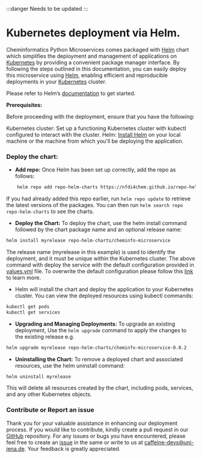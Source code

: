 :::danger Needs to be updated
:::

# Kubernetes deployment via Helm.
Cheminformatics Python Microservices comes packaged with [Helm](https://helm.sh/docs/) chart which simplifies the deployment and management of applications on [Kubernetes](https://kubernetes.io/) by providing a convenient package manager interface. By following the steps outlined in this documentation, you can easily deploy this microservice using [Helm](https://helm.sh/docs/), enabling efficient and reproducible deployments in your [Kubernetes](https://kubernetes.io/) cluster.

Please refer to Helm’s [documentation](https://helm.sh/docs/) to get started.

**Prerequisites:**

Before proceeding with the deployment, ensure that you have the following:

Kubernetes cluster: Set up a functioning Kubernetes cluster with kubectl configured to interact with the cluster.
Helm: [Install Helm](https://helm.sh/docs/docs/intro/install/) on your local machine or the machine from which you'll be deploying the application. 

### Deploy the chart:
*  **Add repo:** Once Helm has been set up correctly, add the repo as follows: 
```bash
    helm repo add repo-helm-charts https://nfdi4chem.github.io/repo-helm-charts/
```
If you had already added this repo earlier, run `helm repo update` to retrieve the latest versions of the packages. You can then run `helm search repo repo-helm-charts` to see the charts.

* **Deploy the Chart:** To deploy the chart, use the helm install command followed by the chart package name and an optional release name:
```bash
helm install myrelease repo-helm-charts/cheminfo-microservice
```
The release name (myrelease in this example) is used to identify the deployment, and it must be unique within the Kubernetes cluster.
The above command with deploy the service with the default configuration provided in [values.yml](https://github.com/NFDI4Chem/repo-helm-charts/blob/main/charts/cheminfo-microservice/values.yaml) file. To overwrite the default configuration please follow this [link](https://helm.sh/docs/chart_template_guide/values_files/) to learn more.

* Helm will install the chart and deploy the application to your Kubernetes cluster. You can view the deployed resources using kubectl commands:
```bash
kubectl get pods    
kubectl get services
```
* **Upgrading and Managing Deployments:** To upgrade an existing deployment, Use the `helm upgrade` command to apply the changes to the existing release e.g.
```bash
helm upgrade myrelease repo-helm-charts/cheminfo-microservice-0.0.2
```

* **Uninstalling the Chart:** To remove a deployed chart and associated resources, use the helm uninstall command:
```bash
helm uninstall myrelease
````
This will delete all resources created by the chart, including pods, services, and any other Kubernetes objects.


### Contribute or Report an issue
Thank you for your valuable assistance in enhancing our deployment process. If you would like to contribute, kindly create a pull request in our [GitHub](https://github.com/NFDI4Chem/repo-helm-charts) repository. For any issues or bugs you have encountered, please feel free to create an [issue](https://github.com/NFDI4Chem/repo-helm-charts/issues) in the same or write to us at caffeine-devs@uni-jena.de. 
Your feedback is greatly appreciated.


